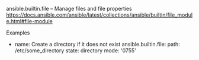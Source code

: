 ansible.builtin.file – Manage files and file properties
https://docs.ansible.com/ansible/latest/collections/ansible/builtin/file_module.html#file-module


Examples
- name: Create a directory if it does not exist
  ansible.builtin.file:
    path: /etc/some_directory
    state: directory
    mode: '0755'